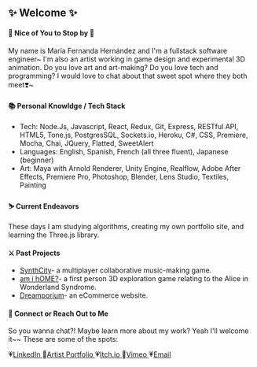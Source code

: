 ## ✨ Welcome ✨

#### 🌷 Nice of You to Stop by 🌷
My name is María Fernanda Hernández and I'm a fullstack software engineer~ I'm also an artist working in game design and experimental 3D animation. Do you love art and art-making? Do you love tech and programming? I would love to chat about that sweet spot where they both meet❣️~
<p></p>
<p></p>

#### 📚 Personal Knowldge / Tech Stack
<ul>
<li>Tech: Node.Js, Javascript, React, Redux, Git, Express, RESTful API, HTML5, Tone.js, PostgresSQL, Sockets.io, Heroku, C#, CSS, Premiere, Mocha, Chai, JQuery, Flatted, SweetAlert
<li>Languages: English, Spanish, French (all three fluent), Japanese (beginner)
<li>Art: Maya with Arnold Renderer, Unity Engine, Realflow, Adobe After Effects, Premiere Pro, Photoshop, Blender, Lens Studio, Textiles, Painting
</ul>

#### ⛷ Current Endeavors
These days I am studying algorithms, creating my own portfolio site, and learning the Three.js library.
<p></p>
<p></p>

#### ⚔️ Past Projects
<ul>
<li>
<a href= "https://github.com/PIKACHU-PACK/synth-city">SynthCity</a>- a multiplayer collaborative music-making game.</li>
<li><a href= "https://github.com/mafer-mafer/amihome">am i hOME?</a>- a first person 3D exploration game relating to the Alice in Wonderland Syndrome.</li>
<li><a href= "https://github.com/sweet-dream-team/grace-shopper">Dreamporium</a>- an eCommerce website.</li>
</ul>

#### 💌 Connect or Reach Out to Me
So you wanna chat?! Maybe learn more about my work? Yeah I'll welcome it~~ These are some of the spots:
<p></p>

💗<a href= "https://www.linkedin.com/in/mafermafer/">LinkedIn </a>
💛<a href= "https://www.mariafernanda.space/">Artist Portfolio </a>
💗<a href= "https://maria-fernanda.itch.io/">Itch.io </a>
💛<a href= "https://vimeo.com/mariafernandaa">Vimeo </a>
💗<a href= "mariafernanda.space@gmail.com">Email </a>




<!--- 🌸 I’m currently working on creating my own portfolio site.
- 🌱 I’m currently learning ...
- 👯 I’m looking to collaborate on ...
- 🤔 I’m looking for help with ...
- 💬 Ask me about ...
- 📫 How to reach me: ...
- 😄 Pronouns: ...
- ⚡ Fun fact: ...
--->
